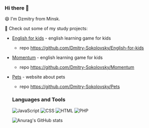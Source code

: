 ### Hi there 👋
😄 I'm Dzmitry from Minsk.

👯 Check out some of my study projects:

  - [English for kids](https://dmitry-sokolovsky.github.io/English-for-kids/) - english learning game for kids
    - repo https://github.com/Dmitry-Sokolovsky/English-for-kids
    
- [Momentum](https://dmitry-sokolovsky.github.io/Momentum/) - english learning game for kids
    - repo https://github.com/Dmitry-Sokolovsky/Momentum
- [Pets](https://dmitry-sokolovsky.github.io/Pets/pages/main/) - website about pets
    - repo https://github.com/Dmitry-Sokolovsky/Pets
    ### Languages and Tools
    ![JavaScript](https://img.shields.io/badge/javascript-090909?style=for-the-badge&logo=javascript)
    ![CSS](https://img.shields.io/badge/CSS-090909?style=for-the-badge&logo=css)
     ![HTML](https://img.shields.io/badge/HTML-090909?style=for-the-badge&logo=html)
     ![PHP](https://img.shields.io/badge/PHP-090909?style=for-the-badge&logo=php)


     ![Anurag's GitHub stats](https://github-readme-stats.vercel.app/api?username=Dmitry-Sokolovsky&show_icons=true&theme=dark)
<!--
**Dmitry-Sokolovsky/Dmitry-Sokolovsky** is a ✨ _special_ ✨ repository because its `README.md` (this file) appears on your GitHub profile.

Here are some ideas to get you started:

- 🔭 I’m currently working on ...
- 🌱 I’m currently learning ...
- 👯 I’m looking to collaborate on ...
- 🤔 I’m looking for help with ...
- 💬 Ask me about ...
- 📫 How to reach me: ...
- 😄 Pronouns: ...
- ⚡ Fun fact: ...
-->
